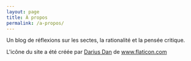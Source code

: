 ```yaml
---
layout: page
title: À propos
permalink: /a-propos/
---
```


Un blog de réflexions sur les sectes, la rationalité et la pensée critique.

L'icône du site a été créée par <a href="https://www.flaticon.com/authors/darius-dan" title="Darius Dan">Darius Dan</a> de <a href="https://www.flaticon.com/" title="Flaticon"> www.flaticon.com</a>
